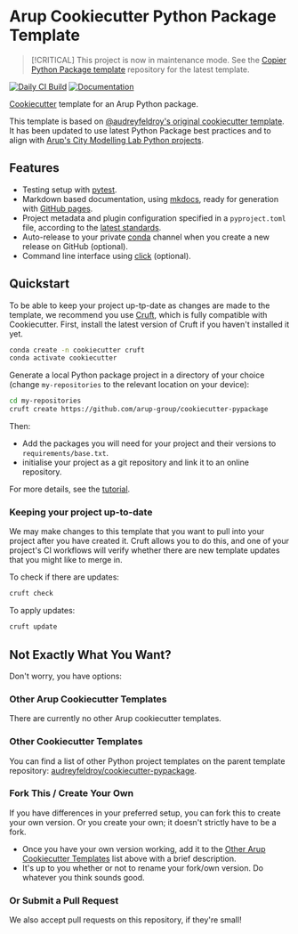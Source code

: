 # Arup Cookiecutter Python Package Template

>[!CRITICAL]
>This project is now in maintenance mode.
>See the [Copier Python Package template](https://github.com/arup-group/pypackage-template) repository for the latest template.

[![Daily CI Build](https://github.com/arup-group/cookiecutter-pypackage/actions/workflows/daily-scheduled-ci.yml/badge.svg)](https://github.com/arup-group/cookiecutter-pypackage/actions/workflows/daily-scheduled-ci.yml)
[![Documentation](https://github.com/arup-group/cookiecutter-pypackage/actions/workflows/pages/pages-build-deployment/badge.svg?branch=gh-pages)](https://arup-group.github.io/cookiecutter-pypackage)

[Cookiecutter] template for an Arup Python package.

This template is based on [@audreyfeldroy's original cookiecutter template](https://github.com/audreyfeldroy/cookiecutter-pypackage).
It has been updated to use latest Python Package best practices and to align with [Arup's City Modelling Lab Python projects](https://github.com/search?q=topic%3Acml+org%3Aarup-group&type=repositories).

## Features

- Testing setup with [pytest].
- Markdown based documentation, using [mkdocs], ready for generation with [GitHub pages].
- Project metadata and plugin configuration specified in a `pyproject.toml` file, according to the [latest standards].
- Auto-release to your private [conda] channel when you create a new release on GitHub (optional).
- Command line interface using [click] (optional).

[Cookiecutter]: https://github.com/cookiecutter/cookiecutter
[pytest]: https://docs.pytest.org
[mkdocs]: https://pypi.org/project/mkdocs/
[GitHub pages]: https://pages.github.com
[conda]: https://anaconda.org
[click]: https://click.palletsprojects.com
[latest standards]: https://setuptools.pypa.io/en/latest/userguide/pyproject_config.html

## Quickstart

To be able to keep your project up-tp-date as changes are made to the template, we recommend you use [Cruft], which is fully compatible with Cookiecutter.
First, install the latest version of Cruft if you haven't installed it yet.

``` bash
conda create -n cookiecutter cruft
conda activate cookiecutter
```

Generate a local Python package project in a directory of your choice (change `my-repositories` to the relevant location on your device):

``` bash
cd my-repositories
cruft create https://github.com/arup-group/cookiecutter-pypackage
```

[cruft]: https://cruft.github.io/cruft/

Then:

- Add the packages you will need for your project and their versions to `requirements/base.txt`.
- initialise your project as a git repository and link it to an online repository.

For more details, see the [tutorial](https://arup-group.github.io/cookiecutter-pypackage/latest/tutorial).

### Keeping your project up-to-date

We may make changes to this template that you want to pull into your project after you have created it.
Cruft allows you to do this, and one of your project's CI workflows will verify whether there are new template updates that you might like to merge in.

To check if there are updates:
``` bash
cruft check
```

To apply updates:
``` bash
cruft update
```

## Not Exactly What You Want?

Don't worry, you have options:

### Other Arup Cookiecutter Templates

There are currently no other Arup cookiecutter templates.

### Other Cookiecutter Templates

You can find a list of other Python project templates on the parent template repository: [audreyfeldroy/cookiecutter-pypackage](https://github.com/audreyfeldroy/cookiecutter-pypackage).

### Fork This / Create Your Own

If you have differences in your preferred setup, you can fork this to create your own version.
Or you create your own; it doesn't strictly have to be a fork.

- Once you have your own version working, add it to the [Other Arup Cookiecutter Templates](#other-arup-cookiecutter-templates) list above with a brief description.
- It's up to you whether or not to rename your fork/own version. Do whatever you think sounds good.

### Or Submit a Pull Request

We also accept pull requests on this repository, if they're small!
